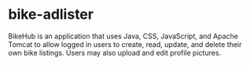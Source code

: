 # bike-adlister
BikeHub is an application that uses Java, CSS, JavaScript, and Apache Tomcat to allow logged in users to create, read, update, and delete 
their own bike listings. Users may also upload and edit profile pictures.
